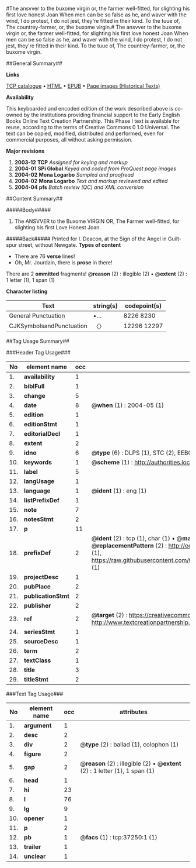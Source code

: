 #The ansvver to the buxome virgin or, the farmer well-fitted, for slighting his first love honest Joan When men can be so false as he, and waver with the wind, I do protest, I do not jest, they're fitted in their kind. To the tuue of, The countrey-farmer, or, the buxome virgin.#
The ansvver to the buxome virgin or, the farmer well-fitted, for slighting his first love honest Joan When men can be so false as he, and waver with the wind, I do protest, I do not jest, they're fitted in their kind. To the tuue of, The countrey-farmer, or, the buxome virgin.

##General Summary##

**Links**

[TCP catalogue](http://www.ota.ox.ac.uk/tcp/)  • 
[HTML](http://tei.it.ox.ac.uk/tcp/Texts-HTML/free/A25/A25579.html)  • 
[EPUB](http://tei.it.ox.ac.uk/tcp/Texts-EPUB/free/A25/A25579.epub) • 
[Page images (Historical Texts)](https://data.historicaltexts.jisc.ac.uk/view?pubId=eebo-99832776e&pageId=eebo-99832776e-37250-1)

**Availability**

This keyboarded and encoded edition of the
	       work described above is co-owned by the institutions
	       providing financial support to the Early English Books
	       Online Text Creation Partnership. This Phase I text is
	       available for reuse, according to the terms of Creative
	       Commons 0 1.0 Universal. The text can be copied,
	       modified, distributed and performed, even for
	       commercial purposes, all without asking permission.

**Major revisions**

1. __2003-12__ __TCP__ *Assigned for keying and markup*
1. __2004-01__ __SPi Global__ *Keyed and coded from ProQuest page images*
1. __2004-02__ __Mona Logarbo__ *Sampled and proofread*
1. __2004-02__ __Mona Logarbo__ *Text and markup reviewed and edited*
1. __2004-04__ __pfs__ *Batch review (QC) and XML conversion*

##Content Summary##

#####Body#####

1. The ANSVVER to the Buxome VIRGIN OR, The Farmer well-fitted, for slighting his first Love Honest Joan.

#####Back#####
Printed for I. Deacon, at the Sign of the Angel in Guilt-spur street, without Newgate.
**Types of content**

  * There are 76 **verse** lines!
  * Oh, Mr. Jourdain, there is **prose** in there!

There are 2 **ommitted** fragments! 
 @__reason__ (2) : illegible (2)  •  @__extent__ (2) : 1 letter (1), 1 span (1)

**Character listing**


|Text|string(s)|codepoint(s)|
|---|---|---|
|General Punctuation|•…|8226 8230|
|CJKSymbolsandPunctuation|〈〉|12296 12297|

##Tag Usage Summary##

###Header Tag Usage###

|No|element name|occ|attributes|
|---|---|---|---|
|1.|__availability__|1||
|2.|__biblFull__|1||
|3.|__change__|5||
|4.|__date__|8| @__when__ (1) : 2004-05 (1)|
|5.|__edition__|1||
|6.|__editionStmt__|1||
|7.|__editorialDecl__|1||
|8.|__extent__|2||
|9.|__idno__|6| @__type__ (6) : DLPS (1), STC (2), EEBO-CITATION (1), PROQUEST (1), VID (1)|
|10.|__keywords__|1| @__scheme__ (1) : http://authorities.loc.gov/ (1)|
|11.|__label__|5||
|12.|__langUsage__|1||
|13.|__language__|1| @__ident__ (1) : eng (1)|
|14.|__listPrefixDef__|1||
|15.|__note__|7||
|16.|__notesStmt__|2||
|17.|__p__|11||
|18.|__prefixDef__|2| @__ident__ (2) : tcp (1), char (1)  •  @__matchPattern__ (2) : ([0-9\-]+):([0-9IVX]+) (1), (.+) (1)  •  @__replacementPattern__ (2) : http://eebo.chadwyck.com/downloadtiff?vid=$1&page=$2 (1), https://raw.githubusercontent.com/textcreationpartnership/Texts/master/tcpchars.xml#$1 (1)|
|19.|__projectDesc__|1||
|20.|__pubPlace__|2||
|21.|__publicationStmt__|2||
|22.|__publisher__|2||
|23.|__ref__|2| @__target__ (2) : https://creativecommons.org/publicdomain/zero/1.0/ (1), http://www.textcreationpartnership.org/docs/. (1)|
|24.|__seriesStmt__|1||
|25.|__sourceDesc__|1||
|26.|__term__|2||
|27.|__textClass__|1||
|28.|__title__|3||
|29.|__titleStmt__|2||


###Text Tag Usage###

|No|element name|occ|attributes|
|---|---|---|---|
|1.|__argument__|1||
|2.|__desc__|2||
|3.|__div__|2| @__type__ (2) : ballad (1), colophon (1)|
|4.|__figure__|2||
|5.|__gap__|2| @__reason__ (2) : illegible (2)  •  @__extent__ (2) : 1 letter (1), 1 span (1)|
|6.|__head__|1||
|7.|__hi__|23||
|8.|__l__|76||
|9.|__lg__|9||
|10.|__opener__|1||
|11.|__p__|2||
|12.|__pb__|1| @__facs__ (1) : tcp:37250:1 (1)|
|13.|__trailer__|1||
|14.|__unclear__|1||
